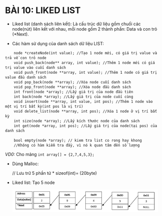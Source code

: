 # BÀI 10: LIKED LIST

- Liked list (danh sách liên kết): Là cấu trúc dữ liệu gồm chuổi các node(nút) liên kết với nhau, mỗi node gồm 2 thành phần: Data và con trỏ (*Next).

- Các hàm sử dụng của danh sách dữ liệu LIST:

```
    node *createNode(int value); //Tạo 1 node mới, có giá trị value và trả về con trỏ node
    void push_back(node** array, int value); //Thêm 1 node mới có giá trị value vào cuối danh sách 
    void push_front(node **array, int value); //Thêm 1 node có giá trị value đầu danh sách
    void pop_back(node **array); //Xóa node cuối danh sách 
    void pop_front(node **array); //Xóa node đầu danh sách 
    int front(node *array); //Lấy giá trị của node đầu tiên
    int back(node *array); //Lấy giá trị của node cuối cùng
    void insert(node **array, int value, int pos); //Thêm 1 node vào một vị trí bất kỳ(int pos là vị trí)
    void delete_list(node **array, int pos); //Xóa 1 node ở vị trí bất kỳ
    int size(node *array); //Lấy kích thước node của danh sách
    int get(node *array, int pos); //Lấy giá trị của node(tại pos) của danh sách

    bool empty(node *array); // kiem tra list co rong hay khong
    //Không có hàm kiểm tra đầy, vì nó k quan tâm đến số lượng
```

_VD0:_ Cho mảng `int array[] = {2,7,4,5,3};`

- Dùng Malloc:
  
     // Lưu trữ 5 phần tử * sizeof(int)= (20byte)

- Liked list: Tạo 5 node

    <img src="https://github.com/hthuan02/C_Cpp_Advance/blob/main/Bai10_Linked-List/liked_list.png" alt="Memory Layout" width="800"/>


















    
